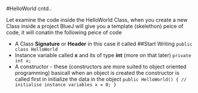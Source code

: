 #HelloWorld cntd..

Let examine the code inside the HelloWorld Class, when you create a new Class inside a project BlueJ will give you a template (skelethon) peice of code, it will conatin the following peice of code

+ A Class **Signature** or **Header** in this case it called  ##Start Writing `public class HelloWorld`
+ Instance variable called **x** and its of type **int** (more on that later) `private int x;`
+ A constructor - these (constructors are more suited to object oriented programming) basicall when an object is created the constructor is called first in initialize the data in the object 
   `public HelloWorld()
    {
        // initialise instance variables
        x = 0;
    }`